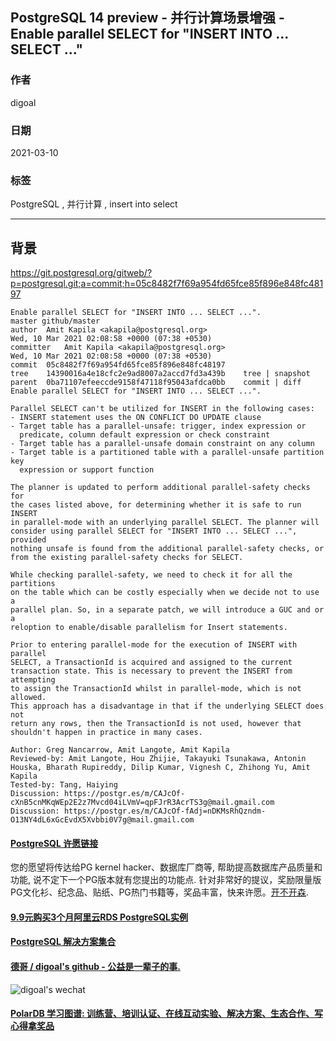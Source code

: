 ## PostgreSQL 14 preview - 并行计算场景增强 - Enable parallel SELECT for "INSERT INTO ... SELECT ..."   
      
### 作者      
digoal      
      
### 日期      
2021-03-10       
      
### 标签      
PostgreSQL , 并行计算 , insert into select    
      
----      
      
## 背景      
  
https://git.postgresql.org/gitweb/?p=postgresql.git;a=commit;h=05c8482f7f69a954fd65fce85f896e848fc48197  
  
```  
Enable parallel SELECT for "INSERT INTO ... SELECT ...".  
master github/master  
author	Amit Kapila <akapila@postgresql.org>	  
Wed, 10 Mar 2021 02:08:58 +0000 (07:38 +0530)  
committer	Amit Kapila <akapila@postgresql.org>	  
Wed, 10 Mar 2021 02:08:58 +0000 (07:38 +0530)  
commit	05c8482f7f69a954fd65fce85f896e848fc48197  
tree	14390016a4e18cfc2e9ad8007a2accd7fd3a439b	tree | snapshot  
parent	0ba71107efeeccde9158f47118f95043afdca0bb	commit | diff  
Enable parallel SELECT for "INSERT INTO ... SELECT ...".  
  
Parallel SELECT can't be utilized for INSERT in the following cases:  
- INSERT statement uses the ON CONFLICT DO UPDATE clause  
- Target table has a parallel-unsafe: trigger, index expression or  
  predicate, column default expression or check constraint  
- Target table has a parallel-unsafe domain constraint on any column  
- Target table is a partitioned table with a parallel-unsafe partition key  
  expression or support function  
  
The planner is updated to perform additional parallel-safety checks for  
the cases listed above, for determining whether it is safe to run INSERT  
in parallel-mode with an underlying parallel SELECT. The planner will  
consider using parallel SELECT for "INSERT INTO ... SELECT ...", provided  
nothing unsafe is found from the additional parallel-safety checks, or  
from the existing parallel-safety checks for SELECT.  
  
While checking parallel-safety, we need to check it for all the partitions  
on the table which can be costly especially when we decide not to use a  
parallel plan. So, in a separate patch, we will introduce a GUC and or a  
reloption to enable/disable parallelism for Insert statements.  
  
Prior to entering parallel-mode for the execution of INSERT with parallel  
SELECT, a TransactionId is acquired and assigned to the current  
transaction state. This is necessary to prevent the INSERT from attempting  
to assign the TransactionId whilst in parallel-mode, which is not allowed.  
This approach has a disadvantage in that if the underlying SELECT does not  
return any rows, then the TransactionId is not used, however that  
shouldn't happen in practice in many cases.  
  
Author: Greg Nancarrow, Amit Langote, Amit Kapila  
Reviewed-by: Amit Langote, Hou Zhijie, Takayuki Tsunakawa, Antonin Houska, Bharath Rupireddy, Dilip Kumar, Vignesh C, Zhihong Yu, Amit Kapila  
Tested-by: Tang, Haiying  
Discussion: https://postgr.es/m/CAJcOf-cXnB5cnMKqWEp2E2z7Mvcd04iLVmV=qpFJrR3AcrTS3g@mail.gmail.com  
Discussion: https://postgr.es/m/CAJcOf-fAdj=nDKMsRhQzndm-O13NY4dL6xGcEvdX5Xvbbi0V7g@mail.gmail.com  
```  
    
  
#### [PostgreSQL 许愿链接](https://github.com/digoal/blog/issues/76 "269ac3d1c492e938c0191101c7238216")
您的愿望将传达给PG kernel hacker、数据库厂商等, 帮助提高数据库产品质量和功能, 说不定下一个PG版本就有您提出的功能点. 针对非常好的提议，奖励限量版PG文化衫、纪念品、贴纸、PG热门书籍等，奖品丰富，快来许愿。[开不开森](https://github.com/digoal/blog/issues/76 "269ac3d1c492e938c0191101c7238216").  
  
  
#### [9.9元购买3个月阿里云RDS PostgreSQL实例](https://www.aliyun.com/database/postgresqlactivity "57258f76c37864c6e6d23383d05714ea")
  
  
#### [PostgreSQL 解决方案集合](https://yq.aliyun.com/topic/118 "40cff096e9ed7122c512b35d8561d9c8")
  
  
#### [德哥 / digoal's github - 公益是一辈子的事.](https://github.com/digoal/blog/blob/master/README.md "22709685feb7cab07d30f30387f0a9ae")
  
  
![digoal's wechat](../pic/digoal_weixin.jpg "f7ad92eeba24523fd47a6e1a0e691b59")
  
  
#### [PolarDB 学习图谱: 训练营、培训认证、在线互动实验、解决方案、生态合作、写心得拿奖品](https://www.aliyun.com/database/openpolardb/activity "8642f60e04ed0c814bf9cb9677976bd4")
  
